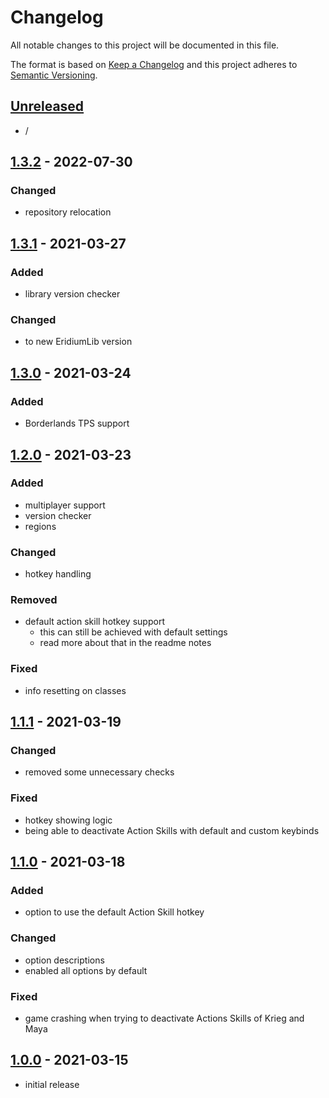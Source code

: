 # Changelog

All notable changes to this project will be documented in this file.

The format is based on [Keep a Changelog][keep a changelog] and this project adheres to [Semantic Versioning][semantic versioning].

## [Unreleased]

- /

## [1.3.2] - 2022-07-30

### Changed
- repository relocation


## [1.3.1] - 2021-03-27

### Added
- library version checker

### Changed
- to new EridiumLib version


## [1.3.0] - 2021-03-24

### Added
- Borderlands TPS support


## [1.2.0] - 2021-03-23

### Added
- multiplayer support
- version checker
- regions

### Changed
- hotkey handling

### Removed
- default action skill hotkey support
  - this can still be achieved with default settings
  - read more about that in the readme notes

### Fixed
- info resetting on classes


## [1.1.1] - 2021-03-19

### Changed
- removed some unnecessary checks

### Fixed
- hotkey showing logic
- being able to deactivate Action Skills with default and custom keybinds

## [1.1.0] - 2021-03-18

### Added

- option to use the default Action Skill hotkey

### Changed

- option descriptions
- enabled all options by default

### Fixed

- game crashing when trying to deactivate Actions Skills of Krieg and Maya

## [1.0.0] - 2021-03-15

- initial release

<!-- Links -->
[keep a changelog]: https://keepachangelog.com/
[semantic versioning]: https://semver.org/

<!-- Versions -->
[unreleased]: https://github.com/DAmNRelentless/bl2-skilltoggles/compare/v1.3.2...HEAD
[1.3.2]: https://github.com/DAmNRelentless/bl2-skilltoggles/compare/v1.3.1..v1.3.2
[1.3.1]: https://github.com/DAmNRelentless/bl2-skilltoggles/compare/v1.3.0..v1.3.1
[1.3.0]: https://github.com/DAmNRelentless/bl2-skilltoggles/compare/v1.2.0..v1.3.0
[1.2.0]: https://github.com/DAmNRelentless/bl2-skilltoggles/compare/v1.1.1..v1.2.0
[1.1.1]: https://github.com/DAmNRelentless/bl2-skilltoggles/compare/v1.1.0..v1.1.1
[1.1.0]: https://github.com/DAmNRelentless/bl2-skilltoggles/compare/v1.0.0..v1.1.0
[1.0.0]: https://github.com/DAmNRelentless/bl2-skilltoggles/releases/v1.0.0
